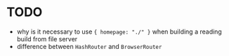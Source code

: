# TODO

* why is it necessary to use `{ homepage: "./" }` when building a reading build from file server
* difference between `HashRouter` and `BrowserRouter`